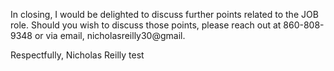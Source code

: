 In closing, I would be delighted to discuss further points related to the JOB role. Should you wish to discuss those points, please reach out at 860-808-9348 or via email, nicholasreilly30@gmail.

Respectfully,
Nicholas Reilly
test